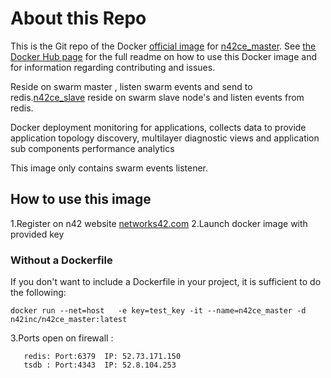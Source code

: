 # About this Repo

This is the Git repo of the Docker [official image](https://docs.docker.com/docker-hub/official_repos/) for [n42ce_master](https://hub.docker.com/r/n42inc/n42ce_master/). See [the Docker Hub page](https://hub.docker.com/r/n42inc/n42ce_master/) for the full readme on how to use this Docker image and for information regarding contributing and issues.

Reside on swarm master , listen swarm events and send to redis.[n42ce_slave](https://hub.docker.com/r/n42inc/n42ce_slave/) reside on swarm slave node's and listen events from redis.


Docker deployment monitoring for applications, collects data to provide application topology discovery, multilayer diagnostic views and application sub components performance analytics

This image only contains swarm events listener.
## How to use this image
1.Register on n42 website [networks42.com](http://networks42.com/Demo.html)
2.Launch docker image with provided key

### Without a Dockerfile
If you don't want to include a Dockerfile in your project, it is sufficient to do the following:
```
docker run --net=host   -e key=test_key -it --name=n42ce_master -d  n42inc/n42ce_master:latest
```
3.Ports open on firewall :
```
   redis: Port:6379  IP: 52.73.171.150   
   tsdb : Port:4343  IP: 52.8.104.253
```
